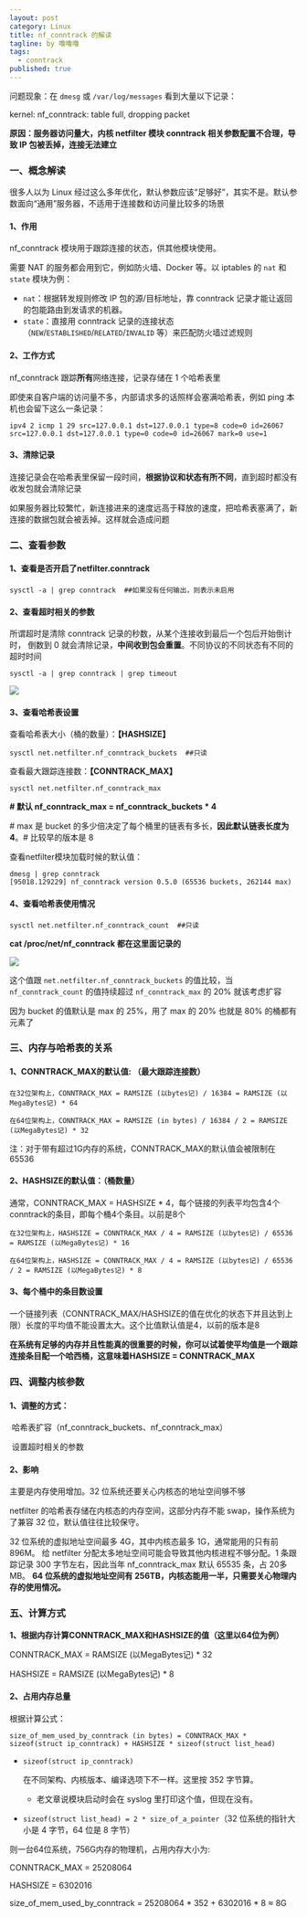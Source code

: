 ```yaml
---
layout: post
category: Linux
title: nf_conntrack 的解读
tagline: by 噜噜噜
tags: 
  - conntrack
published: true
---
```




<!--more-->

问题现象：在 `dmesg` 或 `/var/log/messages` 看到大量以下记录：

kernel: nf_conntrack: table full, dropping packet

**原因：服务器访问量大，内核 netfilter 模块 conntrack 相关参数配置不合理，导致 IP 包被丢掉，连接无法建立**

### 一、概念解读

很多人以为 Linux 经过这么多年优化，默认参数应该“足够好”，其实不是。默认参数面向“通用”服务器，不适用于连接数和访问量比较多的场景

#### 1、作用

nf_conntrack 模块用于跟踪连接的状态，供其他模块使用。

需要 NAT 的服务都会用到它，例如防火墙、Docker 等。以 iptables 的 `nat` 和 `state` 模块为例：

- `nat`：根据转发规则修改 IP 包的源/目标地址，靠 conntrack 记录才能让返回的包能路由到发请求的机器。
- `state`：直接用 conntrack 记录的连接状态（`NEW`/`ESTABLISHED`/`RELATED`/`INVALID` 等）来匹配防火墙过滤规则

#### 2、工作方式

nf_conntrack 跟踪**所有**网络连接，记录存储在 1 个哈希表里

即使来自客户端的访问量不多，内部请求多的话照样会塞满哈希表，例如 ping 本机也会留下这么一条记录：

```
ipv4 2 icmp 1 29 src=127.0.0.1 dst=127.0.0.1 type=8 code=0 id=26067 src=127.0.0.1 dst=127.0.0.1 type=0 code=0 id=26067 mark=0 use=1
```

#### 3、清除记录

连接记录会在哈希表里保留一段时间，**根据协议和状态有所不同**，直到超时都没有收发包就会清除记录

如果服务器比较繁忙，新连接进来的速度远高于释放的速度，把哈希表塞满了，新连接的数据包就会被丢掉。这样就会造成问题

### 二、查看参数

#### 1、查看是否开启了netfilter.conntrack

```
sysctl -a | grep conntrack  ##如果没有任何输出，则表示未启用
```

#### 2、查看超时相关的参数

所谓超时是清除 conntrack 记录的秒数，从某个连接收到最后一个包后开始倒计时， 倒数到 0 就会清除记录，**中间收到包会重置**。不同协议的不同状态有不同的超时时间

```
sysctl -a | grep conntrack | grep timeout
```

![](https://i.loli.net/2020/11/02/bR14CQHMulxg7wy.png)

#### 3、查看哈希表设置

查看哈希表大小（桶的数量）：**【HASHSIZE】**

```
sysctl net.netfilter.nf_conntrack_buckets  ##只读
```

查看最大跟踪连接数：**【CONNTRACK_MAX】**

```
sysctl net.netfilter.nf_conntrack_max
```

**\# 默认 nf_conntrack_max = nf_conntrack_buckets * 4**

\# max 是 bucket 的多少倍决定了每个桶里的链表有多长，**因此默认链表长度为 4**。# 比较早的版本是 8



查看netfilter模块加载时候的默认值：

```
dmesg | grep conntrack
[95018.129229] nf_conntrack version 0.5.0 (65536 buckets, 262144 max)
```



#### 4、查看哈希表使用情况

```
sysctl net.netfilter.nf_conntrack_count  ##只读
```

**cat  /proc/net/nf_conntrack  都在这里面记录的**

![](https://i.loli.net/2020/11/02/6YMnmHAyh4jZreC.png)



这个值跟 `net.netfilter.nf_conntrack_buckets` 的值比较，当`nf_conntrack_count` 的值持续超过 `nf_conntrack_max` 的 20% 就该考虑扩容

因为 bucket 的值默认是 max 的 25%，用了 max 的 20% 也就是 80% 的桶都有元素了

### 三、内存与哈希表的关系

#### 1、CONNTRACK_MAX的默认值: （最大跟踪连接数）

```
在32位架构上，CONNTRACK_MAX = RAMSIZE (以bytes记) / 16384 = RAMSIZE (以MegaBytes记) * 64

在64位架构上，CONNTRACK_MAX = RAMSIZE (in bytes) / 16384 / 2 = RAMSIZE (以MegaBytes记) * 32
```

注：对于带有超过1G内存的系统，CONNTRACK_MAX的默认值会被限制在65536

#### 2、HASHSIZE的默认值：（桶数量）

通常，CONNTRACK_MAX = HASHSIZE * 4，每个链接的列表平均包含4个conntrack的条目，即每个桶4个条目。以前是8个

```
在32位架构上，HASHSIZE = CONNTRACK_MAX / 4 = RAMSIZE (以bytes记) / 65536 = RAMSIZE (以MegaBytes记) * 16

在64位架构上，HASHSIZE = CONNTRACK_MAX / 4 = RAMSIZE (以bytes记) / 65536 / 2 = RAMSIZE (以MegaBytes记) * 8
```

#### 3、每个桶中的条目数设置

一个链接列表（CONNTRACK_MAX/HASHSIZE的值在优化的状态下并且达到上限）长度的平均值不能设置太大。这个比值默认值是4，以前的版本是8

**在系统有足够的内存并且性能真的很重要的时候，你可以试着使平均值是一个跟踪连接条目配一个哈西桶，这意味着HASHSIZE = CONNTRACK_MAX**

### 四、调整内核参数

#### 1、调整的方式：

​	哈希表扩容（nf_conntrack_buckets、nf_conntrack_max）

​	设置超时相关的参数

#### 2、影响

主要是内存使用增加。32 位系统还要关心内核态的地址空间够不够

netfilter 的哈希表存储在内核态的内存空间，这部分内存不能 swap，操作系统为了兼容 32 位，默认值往往比较保守。

32 位系统的虚拟地址空间最多 4G，其中内核态最多 1G，通常能用的只有前 896M。
给 netfilter 分配太多地址空间可能会导致其他内核进程不够分配。1 条跟踪记录 300 字节左右，因此当年 nf_conntrack_max 默认 65535 条，占 20多MB。
**64 位系统的虚拟地址空间有 256TB，内核态能用一半，只需要关心物理内存的使用情况。**



### 五、计算方式

**1、根据内存计算CONNTRACK_MAX和HASHSIZE的值（这里以64位为例）**

CONNTRACK_MAX = RAMSIZE (以MegaBytes记) * 32

HASHSIZE = RAMSIZE (以MegaBytes记) * 8

#### 2、占用内存总量

根据计算公式：

```
size_of_mem_used_by_conntrack (in bytes) = CONNTRACK_MAX * sizeof(struct ip_conntrack) + HASHSIZE * sizeof(struct list_head)
```

- ```
  sizeof(struct ip_conntrack)
  ```

   在不同架构、内核版本、编译选项下不一样。这里按 352 字节算。

  - 老文章说模块启动时会在 syslog 里打印这个值，但现在没有。

- `sizeof(struct list_head) = 2 * size_of_a_pointer`（32 位系统的指针大小是 4 字节，64 位是 8 字节）

则一台64位系统，756G内存的物理机，占用内存大小为:

CONNTRACK_MAX = 25208064

HASHSIZE = 6302016

size_of_mem_used_by_conntrack  = 25208064 * 352 +  6302016 * 8  ≈ 8G







